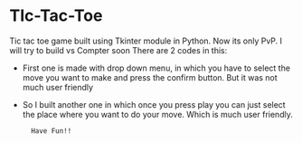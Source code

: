 ﻿# TIc-Tac-Toe
Tic tac toe game built using Tkinter module in Python.
Now its only PvP.
I will try to build vs Compter soon
There are 2 codes in this:

- First one is made with drop down menu, in which you have
to select the move you want to make and press the confirm button.
But it was not much user friendly

- So I built another one in which once you press play you
can just select the place where you want to do your move.
Which is much user friendly.

        Have Fun!!
